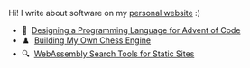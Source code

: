 Hi! I write about software on my [personal website](https://healeycodes.com/) :)

- :santa: &nbsp;[Designing a Programming Language for Advent of Code](https://healeycodes.com/designing-a-programming-language-for-advent-of-code)
- :chess_pawn: &nbsp;[Building My Own Chess Engine](https://healeycodes.com/building-my-own-chess-engine)
- :mag: &nbsp;[WebAssembly Search Tools for Static Sites](https://healeycodes.com/webassembly-search-tools-for-static-websites)
